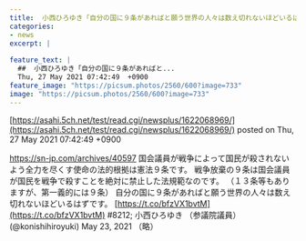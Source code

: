 ```yaml
---
title:  小西ひろゆき「自分の国に９条があればと願う世界の人々は数え切れないほどいるはず」「国会議員が戦争によって国民が殺されないよう…  
categories:
- news
excerpt: |
  
feature_text: |
  ##  小西ひろゆき「自分の国に９条があればと...
  Thu, 27 May 2021 07:42:49  +0900
feature_image: "https://picsum.photos/2560/600?image=733"
image: "https://picsum.photos/2560/600?image=733"
---
```


[https://asahi.5ch.net/test/read.cgi/newsplus/1622068969/](https://asahi.5ch.net/test/read.cgi/newsplus/1622068969/)
posted on Thu, 27 May 2021 07:42:49  +0900

<!--more-->

https://sn-jp.com/archives/40597 国会議員が戦争によって国民が殺されないよう全力を尽くす使命の法的根拠は憲法９条です。 戦争放棄の９条は国会議員が国民を戦争で殺すことを絶対に禁止した法規範なのです。 （１３条等もありますが、第一義的には９条） 自分の国に９条があればと願う世界の人々は数え切れないほどいるはずです。 [https://t.co/bfzVX1bvtM](https://t.co/bfzVX1bvtM) #8212; 小西ひろゆき （参議院議員） (@konishihiroyuki) May 23, 2021 （略）
